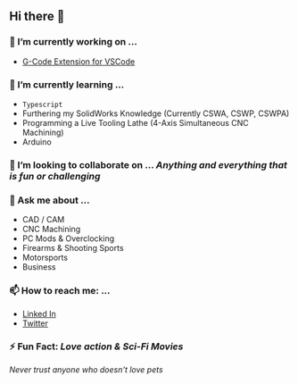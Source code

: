 ## Hi there 👋

### 🔭 I’m currently working on ...
 - [G-Code Extension for VSCode](https://github.com/appliedengdesign/vscode-gcode-syntax)

### 🌱 I’m currently learning ...
 - `Typescript`
 - Furthering my SolidWorks Knowledge (Currently CSWA, CSWP, CSWPA)
 - Programming a Live Tooling Lathe (4-Axis Simultaneous CNC Machining)
 - Arduino

### 👯 I’m looking to collaborate on ... *Anything and everything that is fun or challenging*

### 💬 Ask me about ...
 - CAD / CAM
 - CNC Machining
 - PC Mods & Overclocking
 - Firearms & Shooting Sports
 - Motorsports
 - Business

### 📫 How to reach me: ...
 - [Linked In](https://www.linkedin.com/in/mikecentola/)
 - [Twitter](https://twitter.com/mikecentola)

### ⚡ Fun Fact: *Love action & Sci-Fi Movies*

*Never trust anyone who doesn't love pets*

<!--
**mikecentola/mikecentola** is a ✨ _special_ ✨ repository because its `README.md` (this file) appears on your GitHub profile.

Here are some ideas to get you started:

- 🔭 I’m currently working on ...
- 🌱 I’m currently learning ...
- 👯 I’m looking to collaborate on ...
- 🤔 I’m looking for help with ...
- 💬 Ask me about ...
- 📫 How to reach me: ...
- 😄 Pronouns: ...
- ⚡ Fun fact: ...
-->
